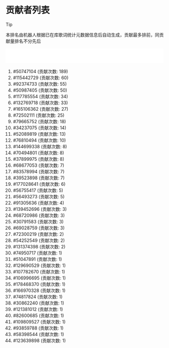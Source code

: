# 贡献者列表

> [!TIP]
> 本排名由机器人根据已在库歌词统计元数据信息后自动生成，贡献最多排前，同贡献量排名不分先后

![贡献者头像画廊](./CONTRIBUTORS.svg)

1. #50747104 (贡献次数: 189)
2. #115442729 (贡献次数: 60)
3. #92374733 (贡献次数: 55)
4. #50987405 (贡献次数: 50)
5. #117785554 (贡献次数: 34)
6. #132769718 (贡献次数: 33)
7. #165106362 (贡献次数: 27)
8. #72502111 (贡献次数: 25)
9. #79665752 (贡献次数: 18)
10. #34237075 (贡献次数: 14)
11. #52089819 (贡献次数: 13)
12. #76810494 (贡献次数: 10)
13. #144699338 (贡献次数: 8)
14. #70494801 (贡献次数: 8)
15. #37899975 (贡献次数: 8)
16. #68677053 (贡献次数: 7)
17. #83578994 (贡献次数: 7)
18. #39523898 (贡献次数: 7)
19. #177028641 (贡献次数: 6)
20. #56755417 (贡献次数: 5)
21. #56493273 (贡献次数: 5)
22. #91305636 (贡献次数: 4)
23. #139452696 (贡献次数: 3)
24. #68720986 (贡献次数: 3)
25. #30791583 (贡献次数: 3)
26. #69028759 (贡献次数: 3)
27. #72300219 (贡献次数: 2)
28. #54252549 (贡献次数: 2)
29. #131374398 (贡献次数: 2)
30. #74950717 (贡献次数: 1)
31. #51047891 (贡献次数: 1)
32. #129690529 (贡献次数: 1)
33. #107782670 (贡献次数: 1)
34. #106996695 (贡献次数: 1)
35. #178468370 (贡献次数: 1)
36. #166970328 (贡献次数: 1)
37. #74817824 (贡献次数: 1)
38. #30862240 (贡献次数: 1)
39. #121381012 (贡献次数: 1)
40. #82600685 (贡献次数: 1)
41. #109809527 (贡献次数: 1)
42. #93859788 (贡献次数: 1)
43. #58398544 (贡献次数: 1)
44. #123639898 (贡献次数: 1)
